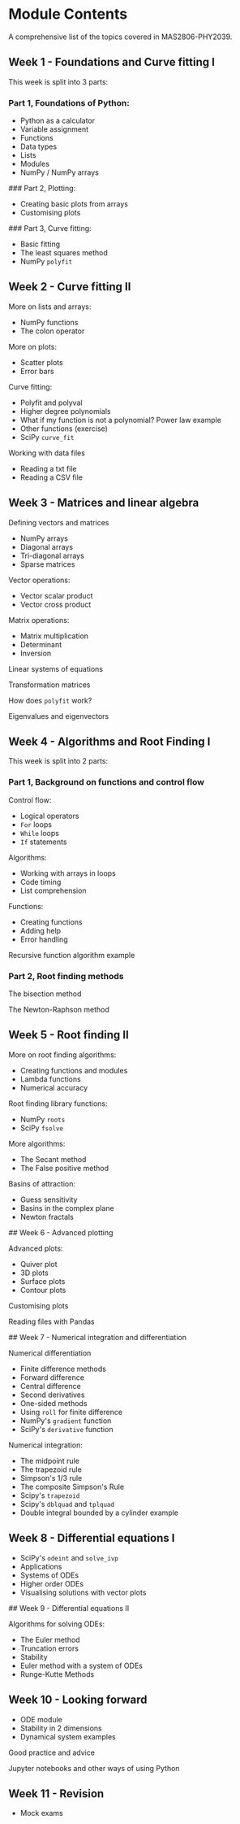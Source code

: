 # Module Contents

A comprehensive list of the topics covered in MAS2806-PHY2039.

## Week 1 - Foundations and Curve fitting I

This week is split into 3 parts:

### Part 1, Foundations of Python:

* Python as a calculator
* Variable assignment
* Functions
* Data types
* Lists
* Modules
* NumPy / NumPy arrays

### Part 2, Plotting:

* Creating basic plots from arrays
* Customising plots

### Part 3, Curve fitting:

* Basic fitting
* The least squares method
* NumPy `polyfit`


## Week 2 - Curve fitting II

More on lists and arrays:

* NumPy functions
* The colon operator

More on plots:

* Scatter plots
* Error bars

Curve fitting:

* Polyfit and polyval
* Higher degree polynomials
* What if my function is not a polynomial? Power law example
* Other functions (exercise)
* SciPy `curve_fit`

Working with data files

* Reading a txt file
* Reading a CSV file


## Week 3 - Matrices and linear algebra	

Defining vectors and matrices

* NumPy arrays
* Diagonal arrays
* Tri-diagonal arrays
* Sparse matrices

Vector operations:

* Vector scalar product
* Vector cross product

Matrix operations:

* Matrix multiplication
* Determinant
* Inversion

Linear systems of equations

Transformation matrices

How does `polyfit` work?

Eigenvalues and eigenvectors

## Week 4 - Algorithms and Root Finding I

This week is split into 2 parts:


### Part 1, Background on functions and control flow

Control flow:

* Logical operators
* `For` loops
* `While` loops
* `If` statements

Algorithms:

* Working with arrays in loops	
* Code timing
* List comprehension

Functions:

* Creating functions
* Adding help
* Error handling

Recursive function algorithm example

### Part 2, Root finding methods

The bisection method

The Newton-Raphson method

## Week 5 - Root finding II	

More on root finding algorithms:

* Creating functions and modules
* Lambda functions
* Numerical accuracy

Root finding library functions:

* NumPy `roots`
* SciPy `fsolve`

More algorithms:

* The Secant method
* The False positive method

Basins of attraction:

* Guess sensitivity
* Basins in the complex plane
* Newton fractals

## Week 6 - Advanced plotting

Advanced plots:

* Quiver plot
* 3D plots
* Surface plots
* Contour plots

Customising plots

Reading files with Pandas

## Week 7 - Numerical integration and differentiation

Numerical differentiation

* Finite difference methods
* Forward difference
* Central difference
* Second derivatives
* One-sided methods
* Using `roll` for finite difference
* NumPy's `gradient` function
* SciPy's `derivative` function

Numerical integration:

* The midpoint rule
* The trapezoid rule
* Simpson's 1/3 rule
* The composite Simpson's Rule
* Scipy's `trapezoid`
* Scipy's `dblquad` and `tplquad`
* Double integral bounded by a cylinder example

## Week 8 - Differential equations I

* SciPy's `odeint` and `solve_ivp`
* Applications
* Systems of ODEs
* Higher order ODEs
* Visualising solutions with vector plots

## Week 9 - Differential equations II

Algorithms for solving ODEs:

* The Euler method
* Truncation errors
* Stability
* Euler method with a system of ODEs
* Runge-Kutte Methods

## Week 10 - Looking forward

* ODE module
* Stability in 2 dimensions
* Dynamical system examples

Good practice and advice

Jupyter notebooks and other ways of using Python


## Week 11 - Revision

* Mock exams

